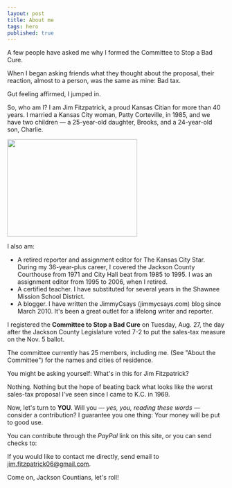 ```yaml
---
layout: post
title: About me
tags: hero
published: true
---
```


A few people have asked me why I formed the Committee to Stop a Bad Cure.

When I began asking friends what they thought about the proposal, their reaction, almost to a person, was the same as mine: Bad tax.

Gut feeling affirmed, I jumped in.

So, who am I? I am Jim Fitzpatrick, a proud Kansas Citian for more than 40 years. I married a Kansas City woman, Patty Corteville, in 1985, and we have two children — a 25-year-old daughter, Brooks, and a 24-year-old son, Charlie.

<img class="img-responsive" src="{{ site.baseurl }}/img/jimfitz.jpg" width="300" height="225" />

I also am:

- A retired reporter and assignment editor for The Kansas City Star. During my 36-year-plus career, I covered the Jackson County Courthouse from 1971 and City Hall beat from 1985 to 1995. I was an assignment editor from 1995 to 2006, when I retired.
- A certified teacher. I have substituted for several years in the Shawnee Mission School District.
- A blogger. I have written the JimmyCsays (jimmycsays.com) blog since March 2010. It's been a great outlet for a lifelong writer and reporter.    

I registered the **Committee to Stop a Bad Cure** on Tuesday, Aug. 27, the day after the Jackson County Legislature voted 7-2 to put the sales-tax measure on the Nov. 5 ballot.

The committee currently has 25 members, including me. (See "About the Committee") for the names and cities of residence.

You might be asking yourself: What's in this for Jim Fitzpatrick? 

Nothing. Nothing but the hope of beating back what looks like the worst sales-tax proposal I've seen since I came to K.C. in 1969. 

Now, let's turn to **YOU**. Will you — *yes, you, reading these words* — consider a contribution? I guarantee you one thing: Your money will be put to good use.

You can contribute through the _PayPal_ link on this site, or you can send checks to:



If you would like to contact me directly, send email to <a href="mailto: jim.fitzpatrick06@gmail.com">jim.fitzpatrick06@gmail.com</a>.

Come on, Jackson Countians, let's roll!
